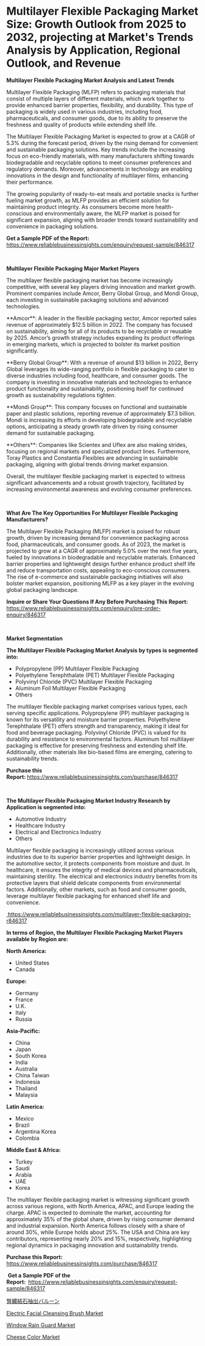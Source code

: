<p><h1>Multilayer Flexible Packaging Market Size: Growth Outlook from 2025 to 2032, projecting at Market's Trends Analysis by Application, Regional Outlook, and Revenue</h1></p><p><strong>Multilayer Flexible Packaging Market Analysis and Latest Trends</strong></p>
<p><p>Multilayer Flexible Packaging (MLFP) refers to packaging materials that consist of multiple layers of different materials, which work together to provide enhanced barrier properties, flexibility, and durability. This type of packaging is widely used in various industries, including food, pharmaceuticals, and consumer goods, due to its ability to preserve the freshness and quality of products while extending shelf life.</p><p>The Multilayer Flexible Packaging Market is expected to grow at a CAGR of 5.3% during the forecast period, driven by the rising demand for convenient and sustainable packaging solutions. Key trends include the increasing focus on eco-friendly materials, with many manufacturers shifting towards biodegradable and recyclable options to meet consumer preferences and regulatory demands. Moreover, advancements in technology are enabling innovations in the design and functionality of multilayer films, enhancing their performance.</p><p>The growing popularity of ready-to-eat meals and portable snacks is further fueling market growth, as MLFP provides an efficient solution for maintaining product integrity. As consumers become more health-conscious and environmentally aware, the MLFP market is poised for significant expansion, aligning with broader trends toward sustainability and convenience in packaging solutions.</p></p>
<p><strong>Get a Sample PDF of the Report:&nbsp;</strong> <a href="https://www.reliablebusinessinsights.com/enquiry/request-sample/846317?utm_campaign=39&utm_medium=2&utm_source=Github&utm_content=ia&utm_term=08022025&utm_id=multilayer-flexible-packaging">https://www.reliablebusinessinsights.com/enquiry/request-sample/846317</a></p>
<p>&nbsp;</p>
<p><strong>Multilayer Flexible Packaging Major Market Players</strong></p>
<p><p>The multilayer flexible packaging market has become increasingly competitive, with several key players driving innovation and market growth. Prominent companies include Amcor, Berry Global Group, and Mondi Group, each investing in sustainable packaging solutions and advanced technologies.</p><p>**Amcor**: A leader in the flexible packaging sector, Amcor reported sales revenue of approximately $12.5 billion in 2022. The company has focused on sustainability, aiming for all of its products to be recyclable or reusable by 2025. Amcor’s growth strategy includes expanding its product offerings in emerging markets, which is projected to bolster its market position significantly.</p><p>**Berry Global Group**: With a revenue of around $13 billion in 2022, Berry Global leverages its wide-ranging portfolio in flexible packaging to cater to diverse industries including food, healthcare, and consumer goods. The company is investing in innovative materials and technologies to enhance product functionality and sustainability, positioning itself for continued growth as sustainability regulations tighten.</p><p>**Mondi Group**: This company focuses on functional and sustainable paper and plastic solutions, reporting revenue of approximately $7.3 billion. Mondi is increasing its efforts in developing biodegradable and recyclable options, anticipating a steady growth rate driven by rising consumer demand for sustainable packaging.</p><p>**Others**: Companies like Scientex and Uflex are also making strides, focusing on regional markets and specialized product lines. Furthermore, Toray Plastics and Constantia Flexibles are advancing in sustainable packaging, aligning with global trends driving market expansion. </p><p>Overall, the multilayer flexible packaging market is expected to witness significant advancements and a robust growth trajectory, facilitated by increasing environmental awareness and evolving consumer preferences.</p></p>
<p>&nbsp;</p>
<p><strong>What Are The Key Opportunities For Multilayer Flexible Packaging Manufacturers?</strong></p>
<p><p>The Multilayer Flexible Packaging (MLFP) market is poised for robust growth, driven by increasing demand for convenience packaging across food, pharmaceuticals, and consumer goods. As of 2023, the market is projected to grow at a CAGR of approximately 5.0% over the next five years, fueled by innovations in biodegradable and recyclable materials. Enhanced barrier properties and lightweight design further enhance product shelf life and reduce transportation costs, appealing to eco-conscious consumers. The rise of e-commerce and sustainable packaging initiatives will also bolster market expansion, positioning MLFP as a key player in the evolving global packaging landscape.</p></p>
<p><strong>Inquire or Share Your Questions If Any Before Purchasing This Report:</strong> <a href="https://www.reliablebusinessinsights.com/enquiry/pre-order-enquiry/846317?utm_campaign=39&utm_medium=2&utm_source=Github&utm_content=ia&utm_term=08022025&utm_id=multilayer-flexible-packaging">https://www.reliablebusinessinsights.com/enquiry/pre-order-enquiry/846317</a></p>
<p>&nbsp;</p>
<p><strong>Market Segmentation</strong></p>
<p><strong>The Multilayer Flexible Packaging Market Analysis by types is segmented into:</strong></p>
<p><ul><li>Polypropylene (PP) Multilayer Flexible Packaging</li><li>Polyethylene Terephthalate (PET) Multilayer Flexible Packaging</li><li>Polyvinyl Chloride (PVC) Multilayer Flexible Packaging</li><li>Aluminum Foil Multilayer Flexible Packaging</li><li>Others</li></ul></p>
<p><p>The multilayer flexible packaging market comprises various types, each serving specific applications. Polypropylene (PP) multilayer packaging is known for its versatility and moisture barrier properties. Polyethylene Terephthalate (PET) offers strength and transparency, making it ideal for food and beverage packaging. Polyvinyl Chloride (PVC) is valued for its durability and resistance to environmental factors. Aluminum foil multilayer packaging is effective for preserving freshness and extending shelf life. Additionally, other materials like bio-based films are emerging, catering to sustainability trends.</p></p>
<p><strong>Purchase this Report:&nbsp;</strong><a href="https://www.reliablebusinessinsights.com/purchase/846317?utm_campaign=39&utm_medium=2&utm_source=Github&utm_content=ia&utm_term=08022025&utm_id=multilayer-flexible-packaging">https://www.reliablebusinessinsights.com/purchase/846317</a></p>
<p>&nbsp;</p>
<p><strong>The Multilayer Flexible Packaging Market Industry Research by Application is segmented into:</strong></p>
<p><ul><li>Automotive Industry</li><li>Healthcare Industry</li><li>Electrical and Electronics Industry</li><li>Others</li></ul></p>
<p><p>Multilayer flexible packaging is increasingly utilized across various industries due to its superior barrier properties and lightweight design. In the automotive sector, it protects components from moisture and dust. In healthcare, it ensures the integrity of medical devices and pharmaceuticals, maintaining sterility. The electrical and electronics industry benefits from its protective layers that shield delicate components from environmental factors. Additionally, other markets, such as food and consumer goods, leverage multilayer flexible packaging for enhanced shelf life and convenience.</p></p>
<p><a href="https://www.reliablebusinessinsights.com/multilayer-flexible-packaging-r846317?utm_campaign=39&utm_medium=2&utm_source=Github&utm_content=ia&utm_term=08022025&utm_id=multilayer-flexible-packaging">&nbsp;https://www.reliablebusinessinsights.com/multilayer-flexible-packaging-r846317</a></p>
<p><strong>In terms of Region, the Multilayer Flexible Packaging Market Players available by Region are:</strong></p>
<p>
    <p> <strong> North America: </strong>
        <ul>
            <li>United States</li>
            <li>Canada</li>
        </ul>
        </p> 
    <p> <strong> Europe: </strong>
        <ul>
            <li>Germany</li>
            <li>France</li>
            <li>U.K.</li>
            <li>Italy</li>
            <li>Russia</li>
        </ul>
        </p> 
    <p> <strong> Asia-Pacific: </strong>
        <ul>
            <li>China</li>
            <li>Japan</li>
            <li>South Korea</li>
            <li>India</li>
            <li>Australia</li>
            <li>China Taiwan</li>
            <li>Indonesia</li>
            <li>Thailand</li>
            <li>Malaysia</li>
        </ul>
        </p> 
    <p> <strong> Latin America: </strong>
        <ul>
            <li>Mexico</li>
            <li>Brazil</li>
            <li>Argentina Korea</li>
            <li>Colombia</li>
        </ul>
        </p> 
    <p> <strong> Middle East & Africa: </strong>
        <ul>
            <li>Turkey</li>
            <li>Saudi</li>
            <li>Arabia</li>
            <li>UAE</li>
            <li>Korea</li>
        </ul>
    </p>
    </p>
<p><p>The multilayer flexible packaging market is witnessing significant growth across various regions, with North America, APAC, and Europe leading the charge. APAC is expected to dominate the market, accounting for approximately 35% of the global share, driven by rising consumer demand and industrial expansion. North America follows closely with a share of around 30%, while Europe holds about 25%. The USA and China are key contributors, representing nearly 20% and 15%, respectively, highlighting regional dynamics in packaging innovation and sustainability trends.</p></p>
<p><strong>Purchase this Report: </strong><a href="https://www.reliablebusinessinsights.com/purchase/846317?utm_campaign=39&utm_medium=2&utm_source=Github&utm_content=ia&utm_term=08022025&utm_id=multilayer-flexible-packaging">https://www.reliablebusinessinsights.com/purchase/846317</a></p>
<p>&nbsp;<strong>Get a Sample PDF of the Report:&nbsp;&nbsp;</strong><a href="https://www.reliablebusinessinsights.com/enquiry/request-sample/846317?utm_campaign=39&utm_medium=2&utm_source=Github&utm_content=ia&utm_term=08022025&utm_id=multilayer-flexible-packaging">https://www.reliablebusinessinsights.com/enquiry/request-sample/846317</a></p>
<p><strong></strong></p>
<p><p><a href="https://github.com/mohamedbakry57/Market-Research-Report-List-6/blob/main/133079435517.md?utm_campaign=39&utm_medium=2&utm_source=Github&utm_content=ia&utm_term=08022025&utm_id=multilayer-flexible-packaging">腎臓結石抽出バルーン</a></p><p><a href="https://github.com/domizinassh/Market-Research-Report-List-1/blob/main/electric-facial-cleansing-brush-market.md?utm_campaign=39&utm_medium=2&utm_source=Github&utm_content=ia&utm_term=08022025&utm_id=multilayer-flexible-packaging">Electric Facial Cleansing Brush Market</a></p><p><a href="https://github.com/boluluhabeel/Market-Research-Report-List-1/blob/main/window-rain-guard-market.md?utm_campaign=39&utm_medium=2&utm_source=Github&utm_content=ia&utm_term=08022025&utm_id=multilayer-flexible-packaging">Window Rain Guard Market</a></p><p><a href="https://github.com/tsiteymargat/Market-Research-Report-List-1/blob/main/cheese-color-market.md?utm_campaign=39&utm_medium=2&utm_source=Github&utm_content=ia&utm_term=08022025&utm_id=multilayer-flexible-packaging">Cheese Color Market</a></p></p>